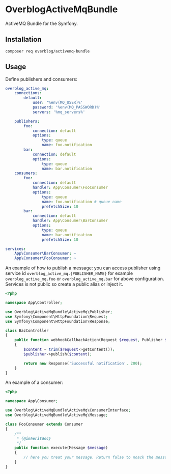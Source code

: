 OverblogActiveMqBundle
======================

ActiveMQ Bundle for the Symfony.

Installation
--------------

```
composer req overblog/activemq-bundle
```

Usage
----------

Define publishers and consumers:

```yaml
overblog_active_mq:
    connections:
        default:
            user: '%env(MQ_USER)%'
            password: '%env(MQ_PASSWORD)%'
            servers: '%mq_servers%'

    publishers:
        foo:
            connection: default
            options:
                type: queue
                name: foo.notification
        bar:
            connection: default
            options:
                type: queue
                name: bar.notification
    consumers:
        foo:
            connection: default
            handler: App\Consumer\FooConsumer
            options:
                type: queue
                name: foo.notification # queue name
                prefetchSize: 10
        bar:
            connection: default
            handler: App\Consumer\BarConsumer
            options:
                type: queue
                name: bar.notification
                prefetchSize: 10

services:
    App\Consumer\BarConsumer: ~
    App\Consumer\FooConsumer: ~
```

An example of how to publish a message:
you can access publisher using service id `overblog_active_mq.{PUBLISHER_NAME}` for example
`overblog_active_mq.foo` or `overblog_active_mq.bar` for above configuration. Services is not public so create a public alias or inject it.
```php
<?php

namespace App\Controller;

use Overblog\ActiveMqBundle\ActiveMq\Publisher;
use Symfony\Component\HttpFoundation\Request;
use Symfony\Component\HttpFoundation\Response;

class BazController
{
    public function webhookCallbackAction(Request $request, Publisher $publisher)
    {
        $content = trim($request->getContent());
        $publisher->publish($content);

        return new Response('Successful notification', 200);
    }
}
```

An example of a consumer:
```php
<?php

namespace App\Consumer;

use Overblog\ActiveMqBundle\ActiveMq\ConsumerInterface;
use Overblog\ActiveMqBundle\ActiveMq\Message;

class FooConsumer extends Consumer
{
    /**
     * {@inheritdoc}
     */
    public function execute(Message $message)
    {
        // here you treat your message. Return false to noack the message.
    }
}
```
